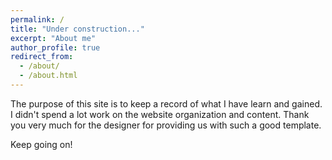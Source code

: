 ```yaml
---
permalink: /
title: "Under construction..."
excerpt: "About me"
author_profile: true
redirect_from: 
  - /about/
  - /about.html
---
```


The purpose of this site is to keep a record of what I have learn and gained. I didn't spend a lot work on the website organization and content. Thank you very much for the designer for providing us with such a good template.

Keep going on!